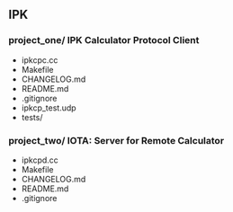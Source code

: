 ## IPK
### project_one/ IPK Calculator Protocol Client
- ipkcpc.cc
- Makefile
- CHANGELOG.md
- README.md
- .gitignore
- ipkcp_test.udp
- tests/

### project_two/ IOTA: Server for Remote Calculator
- ipkcpd.cc
- Makefile
- CHANGELOG.md
- README.md
- .gitignore
